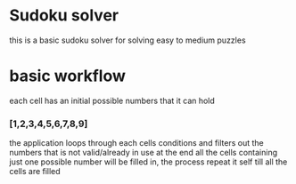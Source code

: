 # Sudoku solver

this is a basic sudoku solver for solving easy to medium puzzles

# basic workflow

each cell has an initial possible numbers that it can hold
### [1,2,3,4,5,6,7,8,9]

the application loops through each cells conditions and filters out the numbers that is not valid/already in use
at the end all the cells containing just one possible number will be filled in, the process repeat it self till all the cells are filled
